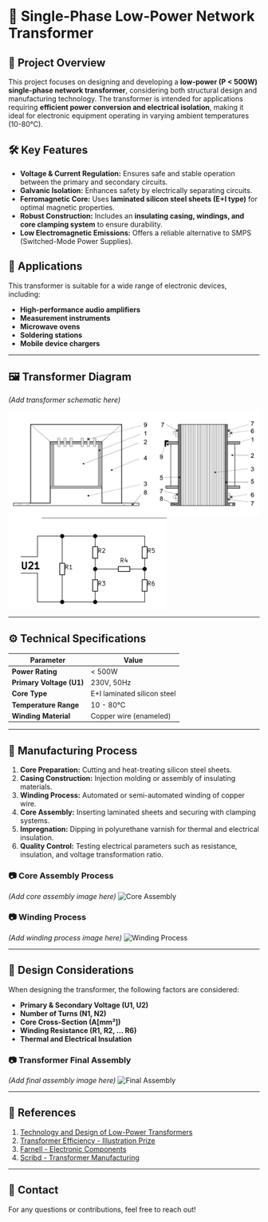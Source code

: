 # 📡 Single-Phase Low-Power Network Transformer

## 📌 Project Overview
This project focuses on designing and developing a **low-power (P < 500W) single-phase network transformer**, considering both structural design and manufacturing technology. The transformer is intended for applications requiring **efficient power conversion and electrical isolation**, making it ideal for electronic equipment operating in varying ambient temperatures (10-80°C).

## 🛠 Key Features
- **Voltage & Current Regulation:** Ensures safe and stable operation between the primary and secondary circuits.
- **Galvanic Isolation:** Enhances safety by electrically separating circuits.
- **Ferromagnetic Core:** Uses **laminated silicon steel sheets (E+I type)** for optimal magnetic properties.
- **Robust Construction:** Includes an **insulating casing, windings, and core clamping system** to ensure durability.
- **Low Electromagnetic Emissions:** Offers a reliable alternative to SMPS (Switched-Mode Power Supplies).

## 🎯 Applications
This transformer is suitable for a wide range of electronic devices, including:
- **High-performance audio amplifiers**
- **Measurement instruments**
- **Microwave ovens**
- **Soldering stations**
- **Mobile device chargers**

---

## 🖼 Transformer Diagram
*(Add transformer schematic here)*

![Transformer Schematic](images/2509f1ba-adae-4f95-945f-fc2db45798b4.png)
![Transformer Schematic](images/93efd01a-bcfe-4927-aa6b-62450b451120.png)

---

## ⚙️ Technical Specifications
| Parameter | Value |
|-----------|-------|
| **Power Rating** | < 500W |
| **Primary Voltage (U1)** | 230V, 50Hz |
| **Core Type** | E+I laminated silicon steel |
| **Temperature Range** | 10 - 80°C |
| **Winding Material** | Copper wire (enameled) |

---

## 🔧 Manufacturing Process
1. **Core Preparation:** Cutting and heat-treating silicon steel sheets.
2. **Casing Construction:** Injection molding or assembly of insulating materials.
3. **Winding Process:** Automated or semi-automated winding of copper wire.
4. **Core Assembly:** Inserting laminated sheets and securing with clamping systems.
5. **Impregnation:** Dipping in polyurethane varnish for thermal and electrical insulation.
6. **Quality Control:** Testing electrical parameters such as resistance, insulation, and voltage transformation ratio.

### 📷 Core Assembly Process
*(Add core assembly image here)*
![Core Assembly](path/to/your/image2.jpg)

### 📷 Winding Process
*(Add winding process image here)*
![Winding Process](path/to/your/image3.jpg)

---

## 📏 Design Considerations
When designing the transformer, the following factors are considered:
- **Primary & Secondary Voltage (U1, U2)**
- **Number of Turns (N1, N2)**
- **Core Cross-Section (A[mm²])**
- **Winding Resistance (R1, R2, ... R6)**
- **Thermal and Electrical Insulation**

### 📷 Transformer Final Assembly
*(Add final assembly image here)*
![Final Assembly](path/to/your/image4.jpg)

---

## 📘 References
1. [Technology and Design of Low-Power Transformers](https://curs.upb.ro/2023/pluginfile.php/211801/mod_folder/content/0/Tehnologia%20si%20proiectarea%20transformatorului.pdf)
2. [Transformer Efficiency - Illustration Prize](https://illustrationprize.com/ro/694-transformer-efficiency.html)
3. [Farnell - Electronic Components](https://ro.farnell.com/)
4. [Scribd - Transformer Manufacturing](https://www.scribd.com/doc/58454244/Proiectarea-Transformatorului-de-Mica-Putere)

---

## 📩 Contact
For any questions or contributions, feel free to reach out!
